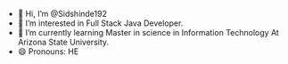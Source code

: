 - 👋 Hi, I’m @Sidshinde192
- 👀 I’m interested in Full Stack Java Developer.
- 🌱 I’m currently learning Master in science in Information Technology At Arizona State University.
- 😄 Pronouns: HE
  

<!---
Sidshinde192/Sidshinde192 is a ✨ special ✨ repository because its `README.md` (this file) appears on your GitHub profile.
You can click the Preview link to take a look at your changes.
--->
